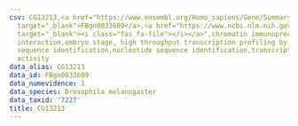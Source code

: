 ```yaml
---
csv: CG13213,<a href="https://www.ensembl.org/Homo_sapiens/Gene/Summary?db=core;g=FBgn0033609"
  target="_blank">FBgn0033609</a>,<a href="https://www.ncbi.nlm.nih.gov/pubmed/15998452"
  target="_blank"><i class="fas fa-file"></i></a>",chromatin immunoprecipitation assay,direct
  interaction,embryo stage, high throughput transcription profiling by microarray,nucleotide
  sequence identification,nucleotide sequence identification,transcriptional regulation,up-regulates
  activity
data_alias: CG13213
data_id: FBgn0033609
data_numevidence: 1
data_species: Drosophila melanogaster
data_taxid: '7227'
title: CG13213
---
```

